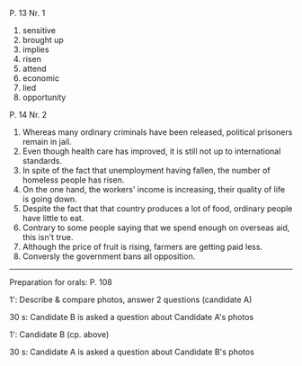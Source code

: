 P. 13 Nr. 1
1. sensitive
2. brought up
3. implies
4. risen
5. attend
6. economic
7. lied
8. opportunity

P. 14 Nr. 2
1. Whereas many ordinary criminals have been released, political prisoners remain in jail.
2. Even though health care has improved, it is still not up to international standards.
3. In spite of the fact that unemployment having fallen, the number of homeless people has risen.
4. On the one hand, the workers' income is increasing, their quality of life is going down.
5. Despite the fact that that country produces a lot of food, ordinary people have little to eat.
6. Contrary to some people saying that we spend enough on overseas aid, this isn't true.
7. Although the price of fruit is rising, farmers are getting paid less.
8. Conversly the government bans all opposition.

---

Preparation for orals: P. 108

1': Describe & compare photos, answer 2 questions (candidate A)

30 s: Candidate B is asked a question about Candidate A's photos

1': Candidate B (cp. above)

30 s: Candidate A is asked a question about Candidate B's photos

